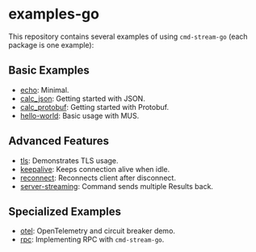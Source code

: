 # examples-go

This repository contains several examples of using `cmd-stream-go` (each
package is one example):

## Basic Examples

- [echo](echo): Minimal.
- [calc_json](calc_json): Getting started with JSON.
- [calc_protobuf](calc_protobuf): Getting started with Protobuf.
- [hello-world](hello-world): Basic usage with MUS.

## Advanced Features

- [tls](tls): Demonstrates TLS usage.
- [keepalive](keepalive): Keeps connection alive when idle.
- [reconnect](reconnect): Reconnects client after disconnect.
- [server-streaming](server-streaming): Command sends multiple Results back.

## Specialized Examples

- [otel](otel): OpenTelemetry and circuit breaker demo.
- [rpc](rpc): Implementing RPC with `cmd-stream-go`.
